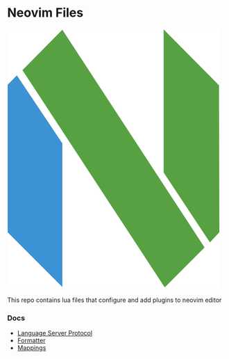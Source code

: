# Neovim Files

![Neovim Logo](./docs/neovim-logo.png)

This repo contains lua files that configure and add plugins to neovim editor

      
### Docs
- [Language Server Protocol](./docs/lsp.md)
- [Formatter](./docs/formatter.md)
- [Mappings](./docs/mappings.md)

